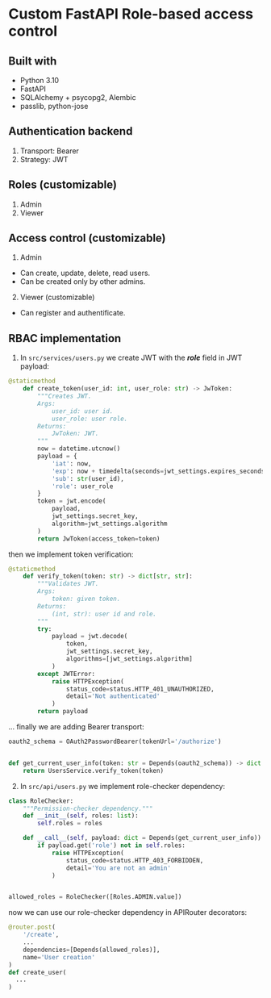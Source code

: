 
# Custom FastAPI Role-based access control

## Built with
 - Python 3.10
 - FastAPI
 - SQLAlchemy + psycopg2, Alembic
 - passlib, python-jose

## Authentication backend
1. Transport: Bearer
2. Strategy: JWT

## Roles (customizable)
1. Admin
2. Viewer

## Access control (customizable)
1. Admin
  - Can create, update, delete, read users.
  - Can be created only by other admins.

2. Viewer (customizable)
  - Can register and authentificate.
  
## RBAC implementation
1. In `src/services/users.py` we create JWT with the ___role___ field in JWT payload:
```python
@staticmethod
    def create_token(user_id: int, user_role: str) -> JwToken:
        """Creates JWT.
        Args:
            user_id: user id.
            user_role: user role.
        Returns:
            JwToken: JWT.
        """
        now = datetime.utcnow()
        payload = {
            'iat': now,
            'exp': now + timedelta(seconds=jwt_settings.expires_seconds),
            'sub': str(user_id),
            'role': user_role
        }
        token = jwt.encode(
            payload,
            jwt_settings.secret_key,
            algorithm=jwt_settings.algorithm
        )
        return JwToken(access_token=token)
```
then we implement token verification:
```python
@staticmethod
    def verify_token(token: str) -> dict[str, str]:
        """Validates JWT.
        Args:
            token: given token.
        Returns:
            (int, str): user id and role.
        """
        try:
            payload = jwt.decode(
                token,
                jwt_settings.secret_key,
                algorithms=[jwt_settings.algorithm]
            )
        except JWTError:
            raise HTTPException(
                status_code=status.HTTP_401_UNAUTHORIZED,
                detail='Not authenticated'
            )
        return payload
```
... finally we are adding Bearer transport:
```python
oauth2_schema = OAuth2PasswordBearer(tokenUrl='/authorize')


def get_current_user_info(token: str = Depends(oauth2_schema)) -> dict:
    return UsersService.verify_token(token)
```

2. In `src/api/users.py` we implement role-checker dependency:
```python
class RoleChecker:
    """Permission-checker dependency."""
    def __init__(self, roles: list):
        self.roles = roles

    def __call__(self, payload: dict = Depends(get_current_user_info)):
        if payload.get('role') not in self.roles:
            raise HTTPException(
                status_code=status.HTTP_403_FORBIDDEN,
                detail='You are not an admin'
            )


allowed_roles = RoleChecker([Roles.ADMIN.value])
```
now we can use our role-checker dependency in APIRouter decorators:
```python
@router.post(
    '/create',
    ...
    dependencies=[Depends(allowed_roles)],
    name='User creation'
)
def create_user(
  ...
)
```

